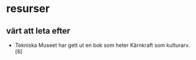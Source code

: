 # resurser

## värt att leta efter
* Tekniska Museet har gett ut en bok som heter Kärnkraft som kulturarv.[6]